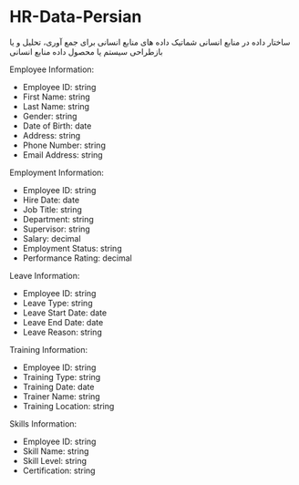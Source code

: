# HR-Data-Persian
ساختار داده در منابع انسانی
شماتیک داده های منابع انسانی برای جمع آوری، تحلیل و یا بازطراحی سیستم یا محصول داده منابع انسانی

Employee Information:
- Employee ID: string
- First Name: string
- Last Name: string
- Gender: string
- Date of Birth: date
- Address: string
- Phone Number: string
- Email Address: string

Employment Information:
- Employee ID: string
- Hire Date: date
- Job Title: string
- Department: string
- Supervisor: string
- Salary: decimal
- Employment Status: string
- Performance Rating: decimal

Leave Information:
- Employee ID: string
- Leave Type: string
- Leave Start Date: date
- Leave End Date: date
- Leave Reason: string

Training Information:
- Employee ID: string
- Training Type: string
- Training Date: date
- Trainer Name: string
- Training Location: string

Skills Information:
- Employee ID: string
- Skill Name: string
- Skill Level: string
- Certification: string
